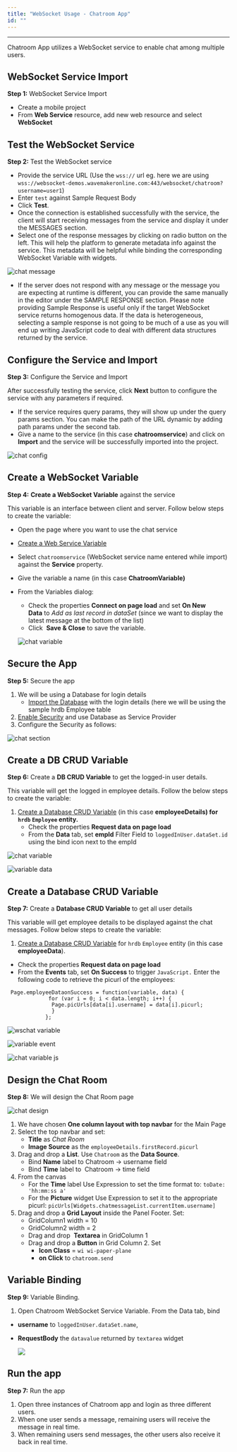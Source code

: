 ```yaml
---
title: "WebSocket Usage - Chatroom App"
id: ""
---
```

---

Chatroom App utilizes a WebSocket service to enable chat among multiple users.

## WebSocket Service Import

**Step 1:** WebSocket Service Import

- Create a mobile project
- From **Web Service** resource, add new web resource and select **WebSocket**

## Test the WebSocket Service

**Step 2:** Test the WebSocket service

- Provide the service URL (Use the `wss://` url eg. here we are using `wss://websocket-demos.wavemakeronline.com:443/websocket/chatroom?username=user1`)
- Enter `test` against Sample Request Body
- Click **Test**.
- Once the connection is established successfully with the service, the client will start receiving messages from the service and display it under the MESSAGES section.
- Select one of the response messages by clicking on radio button on the left. This will help the platform to generate metadata info against the service. This metadata will be helpful while binding the corresponding WebSocket Variable with widgets. 

![chat message](/learn/assets/wschat_msg.png)

- If the server does not respond with any message or the message you are expecting at runtime is different, you can provide the same manually in the editor under the SAMPLE RESPONSE section. Please note providing Sample Response is useful only if the target WebSocket service returns homogenous data. If the data is heterogeneous, selecting a sample response is not going to be much of a use as you will end up writing JavaScript code to deal with different data structures returned by the service.

## Configure the Service and Import

**Step 3:** Configure the Service and Import

After successfully testing the service, click **Next** button to configure the service with any parameters if required.
- If the service requires query params, they will show up under the query params section. You can make the path of the URL dynamic by adding path params under the second tab.
- Give a name to the service (in this case **chatroomservice**) and click on **Import** and the service will be successfully imported into the project.

![chat config](/learn/assets/wschat_config.png)

## Create a WebSocket Variable

**Step 4:** **Create a WebSocket Variable** against the service

This variable is an interface between client and server. Follow below steps to create the variable:

- Open the page where you want to use the chat service
- [Create a Web Service Variable](/learn/assets/var_sel.png)
- Select `chatroomservice` (WebSocket service name entered while import) against the **Service** property.
- Give the variable a name (in this case **ChatroomVariable)**
- From the Variables dialog:
  - Check the properties **Connect on page load** and set **On New Data** to _Add as last record in dataSet_ (since we want to display the latest message at the bottom of the list)
  - Click  **Save & Close** to save the variable.

  ![chat variable](/learn/assets/wschat_var.png)

## Secure the App

**Step 5:** Secure the app

1. We will be using a Database for login details
    - [Import the Database](/learn/app-development/services/database-services/working-with-databases/) with the login details (here we will be using the sample hrdb Employee table
2. [Enable Security](/learn/app-development/app-security/app-security) and use Database as Service Provider
3. Configure the Security as follows:

![chat section](/learn/assets/wschat_sec.png)

## Create a DB CRUD Variable

**Step 6:** Create a **DB CRUD Variable** to get the logged-in user details.

This variable will get the logged in employee details. Follow the below steps to create the variable:

1. [Create a Database CRUD Variable](/learn/assets/var_sel.png) (in this case **employeeDetails) for `hrdb` `Employee` entity.**
    - Check the properties **Request data on page load**
    - From the **Data** tab, set **empId** Filter Field to `loggedInUser.dataSet.id` using the bind icon next to the empId

![chat variable](/learn/assets/wschat_var1.png)

![variable data](/learn/assets/wschat_var1data.png)

## Create a Database CRUD Variable

**Step 7:** Create a **Database CRUD Variable** to get all user details

This variable will get employee details to be displayed against the chat messages. Follow below steps to create the variable:

1. [Create a Database CRUD Variable](/learn/assets/var_sel.png) for `hrdb` `Employee` entity (in this case **employeeData**).

- Check the properties **Request data on page load**
- From the **Events** tab, set **On Success** to trigger `JavaScript.` Enter the following code to retrieve the picurl of the employees:

```
 Page.employeeDataonSuccess = function(variable, data) {
             for (var i = 0; i < data.length; i++) {
              Page.picUrls[data[i].username] = data[i].picurl;
              }
            };
```

![wschat variable](/learn/assets/wschat_var2.png) 

![variable event](/learn/assets/wschat_var2event.png)

![chat variable js](/learn/assets/wschat_var2js.png)

## Design the Chat Room

**Step 8:** We will design the Chat Room page 

![chat design](/learn/assets/wschat_design.png)

1. We have chosen **One column layout with top navbar** for the Main Page
2. Select the top navbar and set:
    - **Title** as *Chat Room*
    - **Image Source** as the `employeeDetails.firstRecord.picurl`
3. Drag and drop a **List**. Use `Chatroom` as the **Data Source**.
    - Bind **Name** label to Chatroom -> username field
    - Bind **Time** label to  Chatroom -> time field
4. From the canvas
    - For the **Time** label Use Expression to set the time format to: `toDate: 'hh:mm:ss a'`
    - For the **Picture** widget Use Expression to set it to the appropriate picurl: `picUrls[Widgets.chatmessageList.currentItem.username]`
5. Drag and drop a **Grid Layout** inside the Panel Footer. Set:
    - GridColumn1 width = 10
    - GridColumn2 width = 2
    - Drag and drop  **Textarea** in GridColumn 1
    - Drag and drop a **Button** in Grid Column 2. Set
        - **Icon Class** = `wi wi-paper-plane`
        - **on Click** to `chatroom.send`

## Variable Binding

**Step 9:** Variable Binding.

1. Open Chatroom WebSocket Service Variable. From the Data tab, bind

  - **username** to `loggedInUser.dataSet.name`,
  - **RequestBody** the `datavalue` returned by `textarea` widget
    
    ![](/learn/assets/wschat_vardata.png)

## Run the app

**Step 7:** Run the app

1. Open three instances of Chatroom app and login as three different users.
2. When one user sends a message, remaining users will receive the message in real time.
3. When remaining users send messages, the other users also receive it back in real time.
